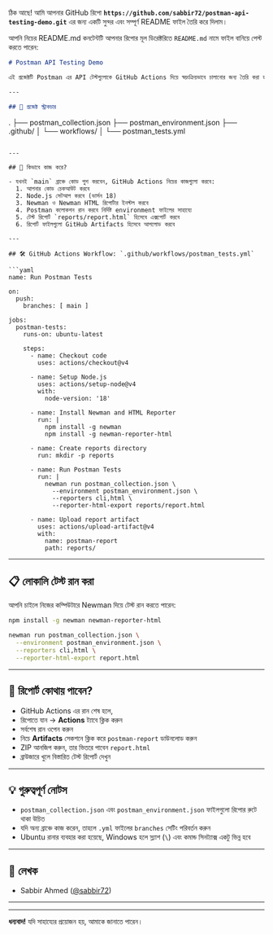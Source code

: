 ঠিক আছে! আমি আপনার GitHub রিপো **`https://github.com/sabbir72/postman-api-testing-demo.git`** এর জন্য একটি সুন্দর এবং সম্পূর্ণ README ফাইল তৈরি করে দিলাম।

আপনি নিচের README.md কনটেন্টটি আপনার রিপোর মূল ডিরেক্টরিতে `README.md` নামে ফাইল বানিয়ে পেস্ট করতে পারেন:

```markdown
# Postman API Testing Demo

এই প্রজেক্টটি Postman এর API টেস্টগুলোকে GitHub Actions দিয়ে স্বয়ংক্রিয়ভাবে চালানোর জন্য তৈরি করা হয়েছে। এখানে আমরা Newman ব্যবহার করে টেস্ট চালাবো এবং HTML ফরম্যাটে রিপোর্ট তৈরি করব।

---

## 📂 প্রজেক্ট স্ট্রাকচার

```

.
├── postman\_collection.json
├── postman\_environment.json
├── .github/
│   └── workflows/
│       └── postman\_tests.yml

````

---

## 🚀 কিভাবে কাজ করে?

- যখনই `main` ব্রাঞ্চে কোড পুশ করবেন, GitHub Actions নিচের কাজগুলো করবে:
  1. আপনার কোড চেকআউট করবে
  2. Node.js সেটআপ করবে (ভার্সন 18)
  3. Newman ও Newman HTML রিপোর্টার ইনস্টল করবে
  4. Postman কলোকশন রান করবে নির্দিষ্ট environment ফাইলের সাহায্যে
  5. টেস্ট রিপোর্ট `reports/report.html` হিসেবে এক্সপোর্ট করবে
  6. রিপোর্ট ফাইলগুলো GitHub Artifacts হিসেবে আপলোড করবে

---

## 🛠️ GitHub Actions Workflow: `.github/workflows/postman_tests.yml`

```yaml
name: Run Postman Tests

on:
  push:
    branches: [ main ]

jobs:
  postman-tests:
    runs-on: ubuntu-latest

    steps:
      - name: Checkout code
        uses: actions/checkout@v4

      - name: Setup Node.js
        uses: actions/setup-node@v4
        with:
          node-version: '18'

      - name: Install Newman and HTML Reporter
        run: |
          npm install -g newman
          npm install -g newman-reporter-html

      - name: Create reports directory
        run: mkdir -p reports

      - name: Run Postman Tests
        run: |
          newman run postman_collection.json \
            --environment postman_environment.json \
            --reporters cli,html \
            --reporter-html-export reports/report.html

      - name: Upload report artifact
        uses: actions/upload-artifact@v4
        with:
          name: postman-report
          path: reports/
````

---

## 📋 লোকালি টেস্ট রান করা

আপনি চাইলে নিজের কম্পিউটারে Newman দিয়ে টেস্ট রান করতে পারেন:

```bash
npm install -g newman newman-reporter-html

newman run postman_collection.json \
  --environment postman_environment.json \
  --reporters cli,html \
  --reporter-html-export report.html
```

---

## 📂 রিপোর্ট কোথায় পাবেন?

* GitHub Actions এর রান শেষ হলে,
* রিপোতে যান → **Actions** ট্যাবে ক্লিক করুন
* সর্বশেষ রান ওপেন করুন
* নিচে **Artifacts** সেকশনে ক্লিক করে `postman-report` ডাউনলোড করুন
* ZIP আনজিপ করুন, তার ভিতরে পাবেন `report.html`
* ব্রাউজারে খুলে বিস্তারিত টেস্ট রিপোর্ট দেখুন

---

## 💡 গুরুত্বপূর্ণ নোটস

* `postman_collection.json` এবং `postman_environment.json` ফাইলগুলো রিপোর রুটে থাকা উচিত
* যদি অন্য ব্রাঞ্চে কাজ করেন, তাহলে `.yml` ফাইলের `branches` সেটিং পরিবর্তন করুন
* Ubuntu রানার ব্যবহার করা হয়েছে, Windows হলে স্ল্যাশ (`\`) এবং কমান্ড সিনট্যাক্স একটু ভিন্ন হবে

---

## 👤 লেখক

* Sabbir Ahmed ([@sabbir72](https://github.com/sabbir72))

---

---

**ধন্যবাদ!**
যদি সাহায্যের প্রয়োজন হয়, আমাকে জানাতে পারেন।

```

